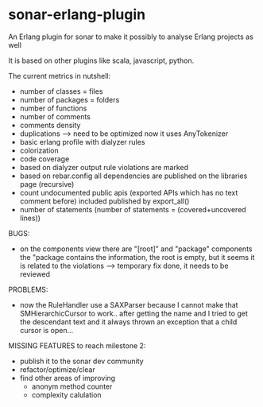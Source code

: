 sonar-erlang-plugin
===================

An Erlang plugin for sonar to make it possibly to analyse Erlang projects as well

It is based on other plugins like scala, javascript, python.

The current metrics in nutshell:
* number of classes = files
* number of packages = folders
* number of functions
* number of comments
* comments density
* duplications --> need to be optimized now it uses AnyTokenizer
* basic erlang profile with dialyzer rules
* colorization
* code coverage
* based on dialyzer output rule violations are marked
* based on rebar.config all dependencies are published on the libraries page (recursive)
* count undocumented public apis (exported APIs which has no text comment before) included published by export_all()
* number of statements (number of statements = (covered+uncovered lines))


BUGS:
* on the components view there are "[root]" and "package" components the "package contains the information, the root is empty, but it seems it is related to the violations --> temporary fix done, it needs to be reviewed

PROBLEMS:
* now the RuleHandler use a SAXParser because I cannot make that SMHierarchicCursor to work.. after getting the name and I tried to get the descendant text and it always thrown an exception that a child cursor is open...

MISSING FEATURES to reach milestone 2:
* publish it to the sonar dev community
* refactor/optimize/clear
* find other areas of improving
	* anonym method counter
	* complexity calulation
	
